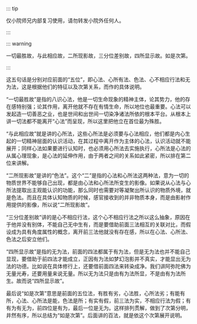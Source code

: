 ::: tip

仅小院师兄内部复习使用，请勿转发小院外任何人。

:::

::: warning

一切最胜故，与此相应故，二所现影故，三分位差别故，四所显示故。如是次第。

:::

​        这五句话是分别对应前面的“五位”，即心法、心所有法、色法、心不相应行法和无为法，这是根据他们的特征以及次第关系，而作的具体说明。

​         “一切最胜故”是指的八识心法，他是一切生命现象的精神主体，论其势力，他的存在感特别强；论其作用，离开他就不存在有情生命，所以地位也最重要。心法可以发起造一切善恶之业，也是世间和出世间一切染净诸法所依的根本平台。从根本上讲一切法都不能离开“心法”而呈现，所以这里把他立在首位最为殊胜。

​          “与此相应故”就是讲的心所法，这些心所法是必须要与心法相应，他们都是内心生起的一切精神层面的认识活动，在其过程中离开作为主体的心法，认识活动就不能展开；同样心法如果要进行认知时，也必须用心所法去实施执行，心所法是心法的从属心理现象，是心法的延伸作用，由于两者之间的关系如此紧密，所以排在第二位来讲解。

​           “二所现影故”是讲的“色法”。这个“二”是指的心法和心所法这两种法，意为一切的物质世界不能够自己出现，都是由心法和心所法所变生的影像。如果说从心法与心所法提取出主观能认识的功能，那么同时也需要对等凝聚出所认识的物质外境，就是色法。而且在具体认知物质的时候，感官接收到的并非物质本身，而是由影射作用提供的影像，所以说“二所现影故”。

​            “三分位差别故”讲的是心不相应行法，这个心不相应行法之所以这么抽象，原因在于他并没有别体，不能自己无中生有，而是要借助前面三法相互的关联对比，而假设成为具有角度属性的概念，离开前三法他就没有存在感，所以在心法、心所法、色法之后安立他们。

​            “四所显示故”是指的无为法，前面的四法都属于有为法，但是无为法也并不能自己显现，要借助于前四法才能成立，正因有为法如梦幻泡影并不真实，才能显出无为法的功德。比如说在具体修行上，还要借前面四法来转染成净。我们讲阿弥陀佛为无量光寿，还要用量来说无量。所以无为法只是由有为法所显，不是由有为法所生。故而说“四所显示故”。

​            最后说“如是次第”意思是前面的五位法，有胜有劣，心法胜，心所法劣；有能有所，心法、心所法是能，色法是所；有实有假，前三法为实，不相应行法为假；有有为有无为，前四位是有为，最后一位是无为。这样排列贯解，做到了次第分明，井然有序，所以总结为“如是次第”。后面讲的百法，就是依这个次第展开说明。